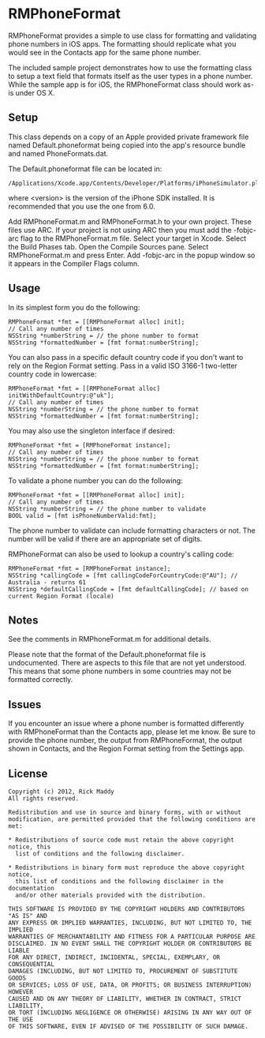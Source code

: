 # RMPhoneFormat

RMPhoneFormat provides a simple to use class for formatting and validating phone numbers in iOS apps. The formatting should replicate what you would see in the Contacts app for the same phone number.

The included sample project demonstrates how to use the formatting class to setup a text field that formats itself as the user types in a phone number. While the sample app is for iOS, the RMPhoneFormat class should work as-is under OS X.

## Setup

This class depends on a copy of an Apple provided private framework file named Default.phoneformat being copied into the app's resource bundle and named PhoneFormats.dat.

The Default.phoneformat file can be located in:

    /Applications/Xcode.app/Contents/Developer/Platforms/iPhoneSimulator.platform/Developer/SDKs/iPhoneSimulator<version>.sdk/System/Library/PrivateFrameworks/AppSupport.framework

where \<version\> is the version of the iPhone SDK installed. It is recommended that you use the one from 6.0.

Add RMPhoneFormat.m and RMPhoneFormat.h to your own project. These files use ARC. If your project is not using ARC then you must add the -fobjc-arc flag to the RMPhoneFormat.m file. Select your target in Xcode. Select the Build Phases tab. Open the Compile Sources pane. Select RMPhoneFormat.m and press Enter. Add -fobjc-arc in the popup window so it appears in the Compiler Flags column.

## Usage

In its simplest form you do the following:

    RMPhoneFormat *fmt = [[RMPhoneFormat alloc] init];
    // Call any number of times
    NSString *numberString = // the phone number to format
    NSString *formattedNumber = [fmt format:numberString];

You can also pass in a specific default country code if you don't want to rely on the Region Format setting. Pass in a valid ISO 3166-1 two-letter country code in lowercase:

    RMPhoneFormat *fmt = [[RMPhoneFormat alloc] initWithDefaultCountry:@"uk"];
    // Call any number of times
    NSString *numberString = // the phone number to format
    NSString *formattedNumber = [fmt format:numberString];

You may also use the singleton interface if desired:

    RMPhoneFormat *fmt = [RMPhoneFormat instance];
    // Call any number of times
    NSString *numberString = // the phone number to format
    NSString *formattedNumber = [fmt format:numberString];

To validate a phone number you can do the following:

    RMPhoneFormat *fmt = [[RMPhoneFormat alloc] init];
    // Call any number of times
    NSString *numberString = // the phone number to validate
    BOOL valid = [fmt isPhoneNumberValid:fmt];
    
The phone number to validate can include formatting characters or not. The number will be valid if there are an appropriate set of digits.

RMPhoneFormat can also be used to lookup a country's calling code:

    RMPhoneFormat *fmt = [RMPhoneFormat instance];
    NSString *callingCode = [fmt callingCodeForCountryCode:@"AU"]; // Australia - returns 61
    NSString *defaultCallingCode = [fmt defaultCallingCode]; // based on current Region Format (locale)

## Notes

See the comments in RMPhoneFormat.m for additional details.

Please note that the format of the Default.phoneformat file is undocumented. There are aspects to this file that are not yet understood. This means that some phone numbers in some countries may not be formatted correctly.

## Issues

If you encounter an issue where a phone number is formatted differently with RMPhoneFormat than the Contacts app, please let me know. Be sure to provide the phone number, the output from RMPhoneFormat, the output shown in Contacts, and the Region Format setting from the Settings app.

## License
    Copyright (c) 2012, Rick Maddy
    All rights reserved.

    Redistribution and use in source and binary forms, with or without
    modification, are permitted provided that the following conditions are met:

    * Redistributions of source code must retain the above copyright notice, this
      list of conditions and the following disclaimer.

    * Redistributions in binary form must reproduce the above copyright notice,
      this list of conditions and the following disclaimer in the documentation
      and/or other materials provided with the distribution.

    THIS SOFTWARE IS PROVIDED BY THE COPYRIGHT HOLDERS AND CONTRIBUTORS "AS IS" AND
    ANY EXPRESS OR IMPLIED WARRANTIES, INCLUDING, BUT NOT LIMITED TO, THE IMPLIED
    WARRANTIES OF MERCHANTABILITY AND FITNESS FOR A PARTICULAR PURPOSE ARE
    DISCLAIMED. IN NO EVENT SHALL THE COPYRIGHT HOLDER OR CONTRIBUTORS BE LIABLE
    FOR ANY DIRECT, INDIRECT, INCIDENTAL, SPECIAL, EXEMPLARY, OR CONSEQUENTIAL
    DAMAGES (INCLUDING, BUT NOT LIMITED TO, PROCUREMENT OF SUBSTITUTE GOODS
    OR SERVICES; LOSS OF USE, DATA, OR PROFITS; OR BUSINESS INTERRUPTION) HOWEVER
    CAUSED AND ON ANY THEORY OF LIABILITY, WHETHER IN CONTRACT, STRICT LIABILITY,
    OR TORT (INCLUDING NEGLIGENCE OR OTHERWISE) ARISING IN ANY WAY OUT OF THE USE
    OF THIS SOFTWARE, EVEN IF ADVISED OF THE POSSIBILITY OF SUCH DAMAGE.
